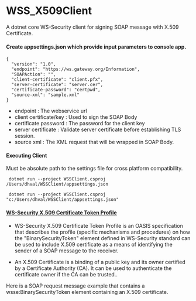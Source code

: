 # WSS_X509Client
A dotnet core WS-Security client for signing SOAP message with X.509 Certificate.


#### Create appsettings.json which provide input parameters to console app.

```
{
  "version": "1.0",
  "endpoint": "https://ws.gateway.org/Information",
  "SOAPAction": "",
  "client-certificate": "client.pfx",
  "server-certificate": "server.cer",
  "certificate-password": "certpwd",
  "source-xml": "sample.xml"
}
```

- endpoint : The webservice url
- client certificate/key : Used to sign the SOAP Body
- certificate password : The password for the client key
- server certificate : Validate server certificate before establishing TLS session.
- source xml : The XML request that will be wrapped in SOAP Body.


#### Executing Client

Must be absolute path to the settings file for cross platform compatibility.

```
 dotnet run --project WSSClient.csproj /Users/dhval/WSSClient/appsettings.json 

 dotnet run --project WSSClient.csproj "c:/Users/dhval/WSSClient/appsettings.json" 
```


#### [WS-Security X.509 Certificate Token Profile](http://docs.oasis-open.org/wss-m/wss/v1.1.1/wss-x509TokenProfile-v1.1.1.html)

- WS-Security X.509 Certificate Token Profile is an OASIS specification that
 describes the profile (specific mechanisms and procedures) on how the
 "BinarySecurityToken" element defined in WS-Security standard can be used to
 include X.509 certificate as a means of identifying the sender of a SOAP message
 to the receiver.

- An X.509 Certificate is a binding of a public key and its owner certified by
 a Certificate Authority (CA). It can be used to authenticate the certificate
 owner if the CA can be trusted..

Here is a SOAP request message example that contains a wsse:BinarySecurityToken
 element containing an X.509 certificate.